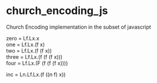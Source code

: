 # church_encoding_js
Church Encoding implementation in the subset of javascript

zero  = Lf.Lx.x     
one   = Lf.Lx.(f x)      
two   = Lf.Lx.(f (f x))      
three = Lf.Lx.(f (f (f x)))     
four  = Lf.Lx.(F (f (f (f x))))

inc = Ln.Lf.Lx.(f ((n f) x)) 
